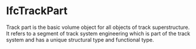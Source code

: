 IfcTrackPart
============
Track part is the basic volume object for all objects of track superstructure.
It refers to a segment of track system engineering which is part of the track
system and has a unique structural type and functional type.


